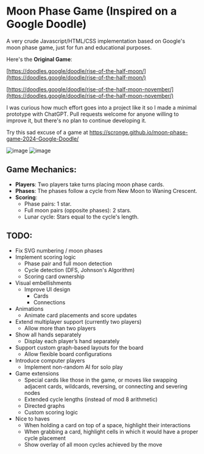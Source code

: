 # Moon Phase Game (Inspired on a Google Doodle)

A very crude Javascript/HTML/CSS implementation based on Google's moon phase game, just for fun and educational purposes. 

Here's the 
**Original Game**: 

[https://doodles.google/doodle/rise-of-the-half-moon/](https://doodles.google/doodle/rise-of-the-half-moon/)

[https://doodles.google/doodle/rise-of-the-half-moon-november/](https://doodles.google/doodle/rise-of-the-half-moon-november/)

I was curious how much effort goes into a project like it so I made a minimal prototype with ChatGPT. Pull requests welcome for anyone willing to improve it, but there's no plan to continue developing it. 

Try this sad excuse of a game at [https://scronge.github.io/moon-phase-game-2024-Google-Doodle/ ](https://scronge.github.io/moon-phase-game-2024-Doodle/
)

![image](https://github.com/user-attachments/assets/55859a13-a815-4dbc-ae53-0580e1990432)
![image](https://github.com/user-attachments/assets/5b9e5fc1-abae-4079-8580-3be5352324bf)





## Game Mechanics:
- **Players**: Two players take turns placing moon phase cards.
- **Phases**: The phases follow a cycle from New Moon to Waning Crescent.
- **Scoring**:
  - Phase pairs: 1 star.
  - Full moon pairs (opposite phases): 2 stars.
  - Lunar cycle: Stars equal to the cycle's length.
  
## TODO:
- Fix SVG numbering / moon phases
- Implement scoring logic
   - Phase pair and full moon detection
   - Cycle detection (DFS, Johnson's Algorithm)
   - Scoring card ownership
- Visual embellishments
   - Improve UI design
      - Cards
      - Connections
- Animations
   - Animate card placements and score updates
- Extend multiplayer support (currently two players)
   - Allow more than two players
- Show all hands separately
   - Display each player’s hand separately
- Support custom graph-based layouts for the board
   - Allow flexible board configurations
- Introduce computer players
   - Implement non-random AI for solo play
- Game extensions
   - Special cards like those in the game, or moves like swapping adjacent cards, wildcards, reversing, or connecting and severing nodes
   - Extended cycle lengths (instead of mod 8 arithmetic) 
   - Directed graphs
   - Custom scoring logic
- Nice to haves
   - When holding a card on top of a space, highlight their interactions
   - When grabbing a card, highlight cells in which it would have a proper cycle placement
   - Show overlay of all moon cycles achieved by the move 
